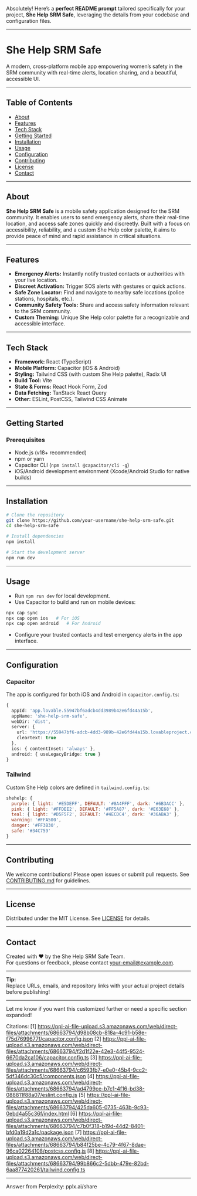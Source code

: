 Absolutely! Here’s a **perfect README prompt** tailored specifically for your project, **She Help SRM Safe**, leveraging the details from your codebase and configuration files.

---

# She Help SRM Safe

A modern, cross-platform mobile app empowering women’s safety in the SRM community with real-time alerts, location sharing, and a beautiful, accessible UI.

---

## Table of Contents

- [About](#about)
- [Features](#features)
- [Tech Stack](#tech-stack)
- [Getting Started](#getting-started)
- [Installation](#installation)
- [Usage](#usage)
- [Configuration](#configuration)
- [Contributing](#contributing)
- [License](#license)
- [Contact](#contact)

---

## About

**She Help SRM Safe** is a mobile safety application designed for the SRM community. It enables users to send emergency alerts, share their real-time location, and access safe zones quickly and discreetly. Built with a focus on accessibility, reliability, and a custom She Help color palette, it aims to provide peace of mind and rapid assistance in critical situations.

---

## Features

- **Emergency Alerts:** Instantly notify trusted contacts or authorities with your live location.
- **Discreet Activation:** Trigger SOS alerts with gestures or quick actions.
- **Safe Zone Locator:** Find and navigate to nearby safe locations (police stations, hospitals, etc.).
- **Community Safety Tools:** Share and access safety information relevant to the SRM community.
- **Custom Theming:** Unique She Help color palette for a recognizable and accessible interface.

---

## Tech Stack

- **Framework:** React (TypeScript)
- **Mobile Platform:** Capacitor (iOS & Android)
- **Styling:** Tailwind CSS (with custom She Help palette), Radix UI
- **Build Tool:** Vite
- **State & Forms:** React Hook Form, Zod
- **Data Fetching:** TanStack React Query
- **Other:** ESLint, PostCSS, Tailwind CSS Animate

---

## Getting Started

### Prerequisites

- Node.js (v18+ recommended)
- npm or yarn
- Capacitor CLI (`npm install @capacitor/cli -g`)
- iOS/Android development environment (Xcode/Android Studio for native builds)

---

## Installation

```bash
# Clone the repository
git clone https://github.com/your-username/she-help-srm-safe.git
cd she-help-srm-safe

# Install dependencies
npm install

# Start the development server
npm run dev
```

---

## Usage

- Run `npm run dev` for local development.
- Use Capacitor to build and run on mobile devices:

```bash
npx cap sync
npx cap open ios   # For iOS
npx cap open android   # For Android
```

- Configure your trusted contacts and test emergency alerts in the app interface.

---

## Configuration

### Capacitor

The app is configured for both iOS and Android in `capacitor.config.ts`:

```ts
{
  appId: 'app.lovable.55947bf6adcb4dd3989b42e6fd44a15b',
  appName: 'she-help-srm-safe',
  webDir: 'dist',
  server: {
    url: 'https://55947bf6-adcb-4dd3-989b-42e6fd44a15b.lovableproject.com?forceHideBadge=true',
    cleartext: true
  },
  ios: { contentInset: 'always' },
  android: { useLegacyBridge: true }
}
```

### Tailwind

Custom She Help colors are defined in `tailwind.config.ts`:

```js
shehelp: {
  purple: { light: '#E5DEFF', DEFAULT: '#8A4FFF', dark: '#6B3ACC' },
  pink: { light: '#FFDEE2', DEFAULT: '#FF5A87', dark: '#E63E68' },
  teal: { light: '#D5F5F2', DEFAULT: '#4ECDC4', dark: '#36ABA3' },
  warning: '#FFA500',
  danger: '#FF3B30',
  safe: '#34C759'
}
```

---

## Contributing

We welcome contributions! Please open issues or submit pull requests. See [CONTRIBUTING.md](CONTRIBUTING.md) for guidelines.

---

## License

Distributed under the MIT License. See [LICENSE](LICENSE) for details.

---

## Contact

Created with ❤️ by the She Help SRM Safe Team.  
For questions or feedback, please contact [your-email@example.com](mailto:your-email@example.com).

---

**Tip:**  
Replace URLs, emails, and repository links with your actual project details before publishing!

---

Let me know if you want this customized further or need a specific section expanded!

Citations:
[1] https://ppl-ai-file-upload.s3.amazonaws.com/web/direct-files/attachments/68663794/d98b08cb-818a-4c91-b58e-f75d7699677f/capacitor.config.json
[2] https://ppl-ai-file-upload.s3.amazonaws.com/web/direct-files/attachments/68663794/f2d1f22e-42e3-44f5-9524-6670da2ca106/capacitor.config.ts
[3] https://ppl-ai-file-upload.s3.amazonaws.com/web/direct-files/attachments/68663794/c6593fb7-e0e0-45b4-9cc2-5df346dc30c5/components.json
[4] https://ppl-ai-file-upload.s3.amazonaws.com/web/direct-files/attachments/68663794/ad4799ce-b7c1-4f16-bd38-088811f88a07/eslint.config.js
[5] https://ppl-ai-file-upload.s3.amazonaws.com/web/direct-files/attachments/68663794/425da605-0735-463b-9c93-0ebd4a55c36f/index.html
[6] https://ppl-ai-file-upload.s3.amazonaws.com/web/direct-files/attachments/68663794/c7b0f318-b19d-44d2-8401-bfd0a19d2a1c/package.json
[7] https://ppl-ai-file-upload.s3.amazonaws.com/web/direct-files/attachments/68663794/b84f25be-4c79-4f67-8dae-96ca02264108/postcss.config.js
[8] https://ppl-ai-file-upload.s3.amazonaws.com/web/direct-files/attachments/68663794/99b866c2-5dbb-479e-82bd-6aa877420261/tailwind.config.ts

---
Answer from Perplexity: pplx.ai/share
